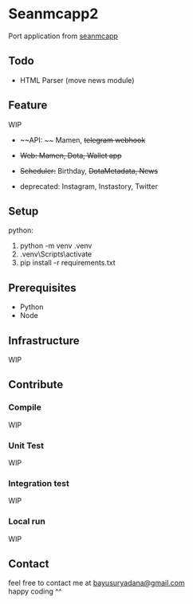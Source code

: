 # Seanmcapp2
Port application from [seanmcapp](https://github.com/bayusuryadana/seanmcapp)

## Todo
- HTML Parser (move news module)


## Feature
WIP
- ~~API: ~~ Mamen, ~~telegram webhook~~
- ~~Web: Mamen, Dota, Wallet app~~
- ~~Scheduler:~~ Birthday, ~~DotaMetadata, News~~

- deprecated: Instagram, Instastory, Twitter

## Setup
python:
1. python -m venv .venv
2. .venv\Scripts\activate
3. pip install -r requirements.txt 

## Prerequisites
- Python
- Node
 
## Infrastructure
WIP

## Contribute
### Compile
WIP

### Unit Test
WIP

### Integration test
WIP

### Local run
WIP

## Contact
feel free to contact me at bayusuryadana@gmail.com  
happy coding ^^